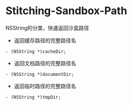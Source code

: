 # Stitching-Sandbox-Path
NSString的分类，快速返回沙盒路径

* 返回缓存路径的完整路径名
```
- (NSString *)cacheDir;
```
* 返回文档路径的完整路径名
```
- (NSString *)documentDir;
```
* 返回临时路径的完整路径名
```
- (NSString *)tmpDir;
```
